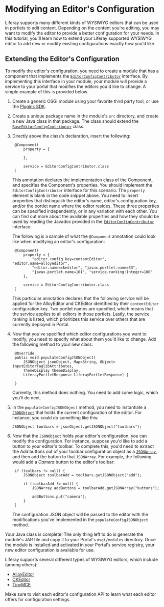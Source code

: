 # Modifying an Editor's Configuration

Liferay supports many different kinds of WYSIWYG editors that can be used in
portlets to edit content. Depending on the content you're editing, you may want
to modify the editor to provide a better configuration for your needs. In this
tutorial, you'll learn how to extend your Liferay supported WYSIWYG editor to
add new or modify existing configurations exactly how you'd like.

## Extending the Editor's Configuration

To modify the editor's configuration, you need to create a module that has a
component that implements the
[`EditorConfigContributor`](https://github.com/liferay/liferay-portal/blob/master/portal-service/src/com/liferay/portal/kernel/editor/configuration/EditorConfigContributor.java)
interface. By implementing this interface in your module, your module will
provide a service to your portal that modifies the editors you'd like to change.
A simple example of this is provided below.

1. Create a generic OSGi module using your favorite third party tool, or use the
   [Plugins SDK](/develop/tutorials/-/knowledge_base/7-0/creating-a-simple-bundle).

2. Create a unique package name in the module's `src` directory, and create a
   new Java class in that package. The class should extend the
   [`BaseEditorConfigContributor`](https://github.com/liferay/liferay-portal/blob/master/portal-service/src/com/liferay/portal/kernel/editor/configuration/BaseEditorConfigContributor.java)
   class.

3. Directly above the class's declaration, insert the following:

        @Component(
            property = {

            },

            service = EditorConfigContributor.class
        )

    This annotation declares the implementation class of the Component, and
    specifies the Component's properties. You should implement the
    `EditorConfigContributor` interface for this scenario. The `property`
    element is blank in the code snippet above. You need to insert properties
    that distinguish the editor's name, editor's configuration key, and/or the
    portlet name where the editor resides. These three properties can be
    specified independently, or in any variation with each other. You can find
    out more about the available properties and how they should be used by
    reading the Javadoc provided in the
    [`EditorConfigContributor`](https://github.com/liferay/liferay-portal/blob/master/portal-service/src/com/liferay/portal/kernel/editor/configuration/EditorConfigContributor.java)
    interface.

    <!-- Change the Javadoc link above to the Javadoc listed on
    docs.liferay.com, when 7.0 Javadoc is available. -Cody -->

    The following is a sample of what the `@Component` annotation could look
    like when modifying an editor's configuration:

        @Component(
            property = {
                "editor.config.key=contentEditor", "editor.name=alloyeditor",
                "editor.name=ckeditor", "javax.portlet.name=33",
                "javax.portlet.name=161", "service.ranking:Integer=100"
            },
			
            service = EditorConfigContributor.class
        )

    This particular annotation declares that the following service will be
    applied for the AlloyEditor and CKEditor identified by their `contentEditor`
    configuration key. Two portlet names are specified, which means that the
    service applies to all editors in those portlets. Lastly, the service
    ranking is listed, which prioritizes this service over others that are
    currently deployed in Portal.

4. Now that you've specified which editor configurations you want to modify, you
   need to specify what about them you'd like to change. Add the following
   method to your new class:

        @Override
        public void populateConfigJSONObject(
            JSONObject jsonObject, Map<String, Object> inputEditorTaglibAttributes,
            ThemeDisplay themeDisplay,
            LiferayPortletResponse liferayPortletResponse) {

        }

    Currently, this method does nothing. You need to add some logic, which
    you'll do next.

5.  In the `populateConfigJSONObject` method, you need to instantiate a
    [`JSONObject`](https://github.com/liferay/liferay-portal/blob/master/portal-service/src/com/liferay/portal/kernel/json/JSONObject.java)
    that holds the current configuration of the editor. For instance, you could
    do something like this:

        JSONObject toolbars = jsonObject.getJSONObject("toolbars");

6. Now that the `JSONObject` holds your editor's configuration, you can modify
   the configuration. For instance, suppose you'd like to add a button to your
   editor's toolbar. To complete this, you'd need to extract the *Add* buttons
   out of your toolbar configuration object as a
   [`JSONArray`](https://github.com/liferay/liferay-portal/blob/master/portal-service/src/com/liferay/portal/kernel/json/JSONArray.java),
   and then add the button to that `JSONArray`. For example, the following
   would add a *Camera* button to the editor's toolbar:

        if (toolbars != null) {
            JSONObject toolbarAdd = toolbars.getJSONObject("add");

            if (toolbarAdd != null) {
                JSONArray addButtons = toolbarAdd.getJSONArray("buttons");

                addButtons.put("camera");
            }
        }

    The configuration JSON object will be passed to the editor with the
    modifications you've implemented in the `populateConfigJSONObject` method.

Your Java class is complete! The only thing left to do is generate the module's
JAR file and copy it to your Portal's `osgi/modules` directory. Once the module
is installed and activated in your Portal's service registry, your new editor
configuration is available for use.

Liferay supports several different types of WYSIWYG editors, which include
(among others):

- [AlloyEditor](http://alloyeditor.com/api/)
- [CKEditor](http://docs.ckeditor.com/#!/api/CKEDITOR.config)
- [TinyMCE](http://www.tinymce.com/wiki.php/Configuration)

Make sure to visit each editor's configuration API to learn what each editor
offers for configuration settings.
